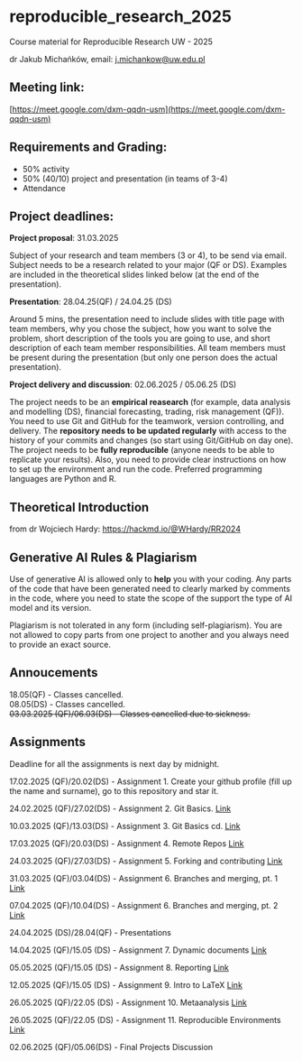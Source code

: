 # reproducible_research_2025
Course material for Reproducible Research UW - 2025

dr Jakub Michańków, email: j.michankow@uw.edu.pl

## Meeting link: 

[https://meet.google.com/dxm-qqdn-usm](https://meet.google.com/dxm-qqdn-usm)

## Requirements and Grading: 

- 50% activity
- 50% (40/10) project and presentation (in teams of 3-4)
- Attendance

## Project deadlines: 

**Project proposal**: 31.03.2025
  
 Subject of your research and team members (3 or 4), to be send via email. Subject needs to be a research related to your major (QF or DS). Examples are included in the theoretical slides linked below (at the end of the presentation).

**Presentation**: 28.04.25(QF) / 24.04.25 (DS)

Around 5 mins, the presentation need to include slides with title page with team members, why you chose the subject, how you want to solve the problem, short description of the tools you are going to use, and short description of each team member responsibilities. All team members must be present during the presentation (but only one person does the actual presentation).

**Project delivery and discussion**: 02.06.2025 / 05.06.25 (DS)

The project needs to be an **empirical reasearch** (for example, data analysis and modelling (DS), financial forecasting, trading, risk management (QF)). You need to use Git and GitHub for the teamwork, version controlling, and delivery. The **repository needs to be updated regularly** with access to the history of your commits and changes (so start using Git/GitHub on day one). The project needs to be **fully reproducible** (anyone needs to be able to replicate your results). Also, you need to provide clear instructions on how to set up the environment and run the code. Preferred programming languages are Python and R.


## Theoretical Introduction 

from dr Wojciech Hardy: https://hackmd.io/@WHardy/RR2024

## Generative AI Rules & Plagiarism

Use of generative AI is allowed only to **help** you with your coding. Any parts of the code that have been generated need to clearly marked by comments in the code, where you need to state the scope of the support the type of AI model and its version.

Plagiarism is not tolerated in any form (including self-plagiarism). You are not allowed to copy parts from one project to another and you always need to provide an exact source.


## Annoucements

18.05(QF) - Classes cancelled.\
08.05(DS) - Classes cancelled.\
~~03.03.2025 (QF)/06.03(DS) - Classes cancelled due to sickness.~~

## Assignments

Deadline for all the assignments is next day by midnight.

17.02.2025 (QF)/20.02(DS) - Assignment 1. Create your github profile (fill up the name and surname), go to this repository and star it.

24.02.2025 (QF)/27.02(DS) - Assignment 2. Git Basics. [Link](https://github.com/glowform/reproducible_research_2025/blob/main/lessons/RR_assignment2_.md)

10.03.2025 (QF)/13.03(DS) - Assignment 3. Git Basics cd. [Link](https://github.com/glowform/reproducible_research_2025/blob/main/lessons/RR_assignment_3.md)

17.03.2025 (QF)/20.03(DS) - Assignment 4. Remote Repos [Link](https://github.com/glowform/reproducible_research_2025/blob/main/lessons/RR_assignment_4.md)

24.03.2025 (QF)/27.03(DS) - Assignment 5. Forking and contributing [Link](https://github.com/glowform/reproducible_research_2025/blob/main/lessons/RR_assignment_5.md)

31.03.2025 (QF)/03.04(DS) - Assignment 6. Branches and merging, pt. 1 [Link](https://github.com/glowform/reproducible_research_2025/blob/main/lessons/RR_assignment_6.md)

07.04.2025 (QF)/10.04(DS) - Assignment 6. Branches and merging, pt. 2 [Link](https://github.com/glowform/reproducible_research_2025/blob/main/lessons/RR_assignment_6.md)

24.04.2025 (DS)/28.04(QF) - Presentations

14.04.2025 (QF)/15.05 (DS) - Assignment 7. Dynamic documents [Link](https://github.com/glowform/reproducible_research_2025/blob/main/lessons/RR_assignment_7.md)

05.05.2025 (QF)/15.05 (DS) - Assignment 8. Reporting [Link](https://github.com/glowform/reproducible_research_2025/blob/main/lessons/RR_assignment_8.md)

12.05.2025 (QF)/15.05 (DS) - Assignment 9. Intro to LaTeX [Link](https://github.com/glowform/reproducible_research_2025/blob/main/lessons/RR_assignment_9.md)

26.05.2025 (QF)/22.05 (DS) - Assignment 10. Metaanalysis [Link](https://github.com/glowform/reproducible_research_2025/tree/main/lessons/RR_10_Metaanalysis)

26.05.2025 (QF)/22.05 (DS) - Assignment 11. Reproducible Environments [Link](https://github.com/glowform/reproducible_research_2025/tree/main/lessons/RR_11_Reproducible%20Environments)

02.06.2025 (QF)/05.06(DS) - Final Projects Discussion



